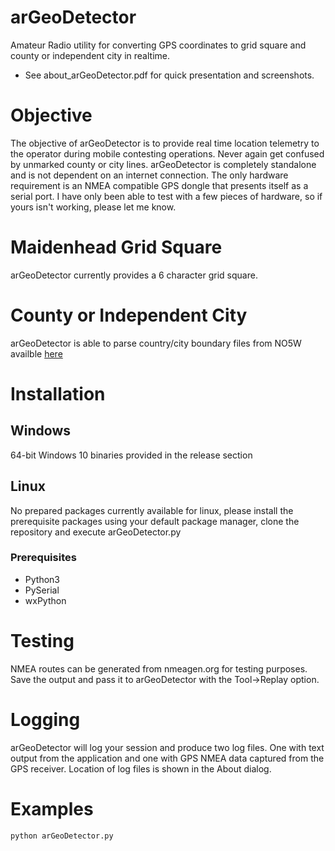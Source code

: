# arGeoDetector
Amateur Radio utility for converting GPS coordinates to grid square and county or independent city in realtime.
- See about_arGeoDetector.pdf for quick presentation and screenshots.

# Objective
The objective of arGeoDetector is to provide real time location telemetry to the operator during mobile contesting operations.  Never again get confused by unmarked county or city lines.  arGeoDetector is completely standalone and is not dependent on an internet connection.  The only hardware requirement is an NMEA compatible GPS dongle that presents itself as a serial port.  I have only been able to test with a few pieces of hardware, so if yours isn't working, please let me know.

# Maidenhead Grid Square
arGeoDetector currently provides a 6 character grid square.

# County or Independent City
arGeoDetector is able to parse country/city boundary files from NO5W availble [here](http://no5w.com/CQxCountyOverlays-DL.php)

# Installation

## Windows
64-bit Windows 10 binaries provided in the release section

## Linux
No prepared packages currently available for linux, please install the prerequisite packages using your default package manager, clone the repository and execute arGeoDetector.py

### Prerequisites
- Python3
- PySerial
- wxPython

# Testing
NMEA routes can be generated from nmeagen.org for testing purposes.  Save the output and pass it to arGeoDetector with the Tool->Replay option.

# Logging
arGeoDetector will log your session and produce two log files.  One with text output from the application and one with GPS NMEA data captured from the GPS receiver. Location of log files is shown in the About dialog. 

# Examples
```
python arGeoDetector.py
```

